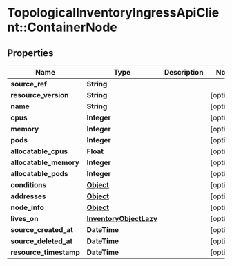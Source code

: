 # TopologicalInventoryIngressApiClient::ContainerNode

## Properties
Name | Type | Description | Notes
------------ | ------------- | ------------- | -------------
**source_ref** | **String** |  | 
**resource_version** | **String** |  | [optional] 
**name** | **String** |  | [optional] 
**cpus** | **Integer** |  | [optional] 
**memory** | **Integer** |  | [optional] 
**pods** | **Integer** |  | [optional] 
**allocatable_cpus** | **Float** |  | [optional] 
**allocatable_memory** | **Integer** |  | [optional] 
**allocatable_pods** | **Integer** |  | [optional] 
**conditions** | [**Object**](.md) |  | [optional] 
**addresses** | [**Object**](.md) |  | [optional] 
**node_info** | [**Object**](.md) |  | [optional] 
**lives_on** | [**InventoryObjectLazy**](InventoryObjectLazy.md) |  | [optional] 
**source_created_at** | **DateTime** |  | [optional] 
**source_deleted_at** | **DateTime** |  | [optional] 
**resource_timestamp** | **DateTime** |  | [optional] 


